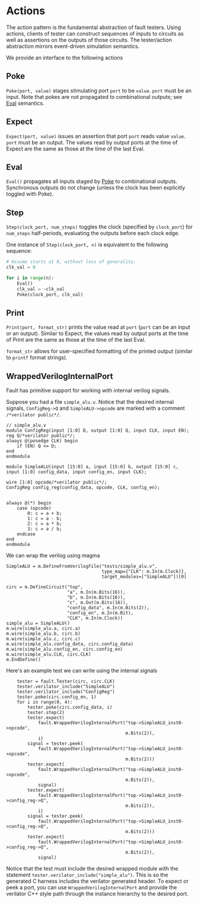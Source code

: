 # Actions
The action pattern is the fundamental abstraction of fault testers. Using actions, clients of tester can construct sequences of inputs to circuits as well as assertions on the outputs of those circuits. The tester/action abstraction mirrors event-driven simulation semantics.

We provide an interface to the following actions

## Poke
`Poke(port, value)` stages stimulating port `port` to be `value`. `port` must be an input. Note that pokes are not propagated to combinational outputs; see [Eval](#eval) semantics.

## Expect
`Expect(port, value)` issues an assertion that port `port` reads value `value`. `port` must be an output. The values read by output ports at the time of Expect are the same as those at the time of the last Eval.

## Eval
`Eval()` propagates all inputs staged by [Poke](#poke) to combinational outputs. Synchronous outputs do not change (unless the clock has been explicitly toggled with Poke).

## Step
`Step(clock_port, num_steps)` toggles the clock (specified by `clock_port`) for `num_steps` half-periods, evaluating the outputs before each clock edge.

One instance of `Step(clock_port, n)` is equivalent to the following sequence:

```python
# Assume starts at 0, without loss of generality.
clk_val = 0

for i in range(n):
    Eval()
    clk_val = ~clk_val
    Poke(clock_port, clk_val)
```

## Print
`Print(port, format_str)` prints the value read at `port` (`port` can be an input or an output). Similar to Expect, the values read by output ports at the time of Print are the same as those at the time of the last Eval.

`format_str` allows for user-specified formatting of the printed output (similar to `printf` format strings).

## WrappedVerilogInternalPort
Fault has primitive support for working with internal verilog signals.

Suppose you had a file `simple_alu.v`. Notice that the desired internal
signals, `ConfigReg->Q` and `SimpleALU->opcode` are marked with a comment
`/*verilator public*/`.

```
// simple_alu.v
module ConfigReg(input [1:0] D, output [1:0] Q, input CLK, input EN);
reg Q/*verilator public*/;
always @(posedge CLK) begin
    if (EN) Q <= D;
end
endmodule

module SimpleALU(input [15:0] a, input [15:0] b, output [15:0] c, input [1:0] config_data, input config_en, input CLK);

wire [1:0] opcode/*verilator public*/;
ConfigReg config_reg(config_data, opcode, CLK, config_en);


always @(*) begin
    case (opcode)
        0: c = a + b;
        1: c = a - b;
        2: c = a * b;
        3: c = a / b;
    endcase
end
endmodule
```

We can wrap the verilog using magma

```
SimpleALU = m.DefineFromVerilogFile("tests/simple_alu.v",
                                    type_map={"CLK": m.In(m.Clock)},
                                    target_modules=["SimpleALU"])[0]

circ = m.DefineCircuit("top",
                       "a", m.In(m.Bits(16)),
                       "b", m.In(m.Bits(16)),
                       "c", m.Out(m.Bits(16)),
                       "config_data", m.In(m.Bits(2)),
                       "config_en", m.In(m.Bit),
                       "CLK", m.In(m.Clock))
simple_alu = SimpleALU()
m.wire(simple_alu.a, circ.a)
m.wire(simple_alu.b, circ.b)
m.wire(simple_alu.c, circ.c)
m.wire(simple_alu.config_data, circ.config_data)
m.wire(simple_alu.config_en, circ.config_en)
m.wire(simple_alu.CLK, circ.CLK)
m.EndDefine()
```

Here's an example test we can write using the internal signals

```
    tester = fault.Tester(circ, circ.CLK)
    tester.verilator_include("SimpleALU")
    tester.verilator_include("ConfigReg")
    tester.poke(circ.config_en, 1)
    for i in range(0, 4):
        tester.poke(circ.config_data, i)
        tester.step(2)
        tester.expect(
            fault.WrappedVerilogInternalPort("top->SimpleALU_inst0->opcode",
                                             m.Bits(2)),
            i)
        signal = tester.peek(
            fault.WrappedVerilogInternalPort("top->SimpleALU_inst0->opcode",
                                             m.Bits(2)))
        tester.expect(
            fault.WrappedVerilogInternalPort("top->SimpleALU_inst0->opcode",
                                             m.Bits(2)),
            signal)
        tester.expect(
            fault.WrappedVerilogInternalPort("top->SimpleALU_inst0->config_reg->Q",
                                             m.Bits(2)),
            i)
        signal = tester.peek(
            fault.WrappedVerilogInternalPort("top->SimpleALU_inst0->config_reg->Q",
                                             m.Bits(2)))
        tester.expect(
            fault.WrappedVerilogInternalPort("top->SimpleALU_inst0->config_reg->Q",
                                             m.Bits(2)),
            signal)
```

Notice that the test must include the desired wrapped module with the statement
`tester.verilator_include("simple_alu")`. This is so the generated C harness
includes the verilator generated header.  To expect or peek a port, you can use
`WrappedVerilogInternalPort` and provide the verilator C++ style path through
the instance hierarchy to the desired port.
